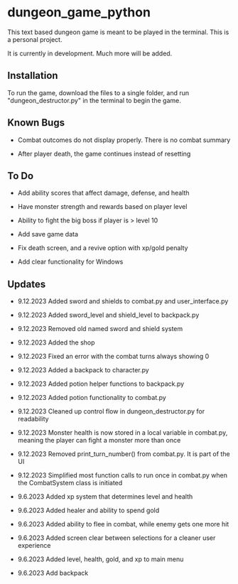 # dungeon_game_python

This text based dungeon game is meant to be played in the terminal. This is a 
personal project.

It is currently in development. Much more will be added.

## Installation

To run the game, download the files to a single folder, and run 
"dungeon_destructor.py" in the terminal to begin the game.

## Known Bugs

- Combat outcomes do not display properly. There is no combat summary

- After player death, the game continues instead of resetting

## To Do

- Add ability scores that affect damage, defense, and health

- Have monster strength and rewards based on player level

- Ability to fight the big boss if player is > level 10

- Add save game data

- Fix death screen, and a revive option with xp/gold penalty

- Add clear functionality for Windows

## Updates

- 9.12.2023 Added sword and shields to combat.py and user_interface.py

- 9.12.2023 Added sword_level and shield_level to backpack.py

- 9.12.2023 Removed old named sword and shield system

- 9.12.2023 Added the shop

- 9.12.2023 Fixed an error with the combat turns always showing 0

- 9.12.2023 Added a backpack to character.py

- 9.12.2023 Added potion helper functions to backpack.py

- 9.12.2023 Added potion functionality to combat.py

- 9.12.2023 Cleaned up control flow in dungeon_destructor.py for readability

- 9.12.2023 Monster health is now stored in a local variable in combat.py,
  meaning the player can fight a monster more than once

- 9.12.2023 Removed print_turn_number() from combat.py. It is part of the UI

- 9.12.2023 Simplified most function calls to run once in combat.py 
  when the CombatSystem class is initiated

- 9.6.2023 Added xp system that determines level and health

- 9.6.2023 Added healer and ability to spend gold

- 9.6.2023 Added ability to flee in combat, while enemy gets one more hit

- 9.6.2023 Added screen clear between selections for a cleaner user experience

- 9.6.2023 Added level, health, gold, and xp to main menu

- 9.6.2023 Add backpack
